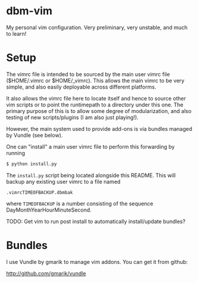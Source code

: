 dbm-vim
=======
My personal vim configuration. Very preliminary, very unstable, and much 
to learn!


Setup
=====
The vimrc file is intended to be sourced by the main user vimrc file
($HOME/.vimrc or $HOME/_vimrc). This allows the main vimrc to be very simple,
and also easily deployable across different platforms. 

It also allows the vimrc file here to locate itself and hence to source
other vim scripts or to point the runtimepath to a directory under this one. 
The primary purpose of this is to allow some degree of modularization, and
also testing of new scripts/plugins (I am also just playing!).

However, the main system used to provide add-ons is via bundles managed
by Vundle (see below).

One can "install" a main user vimrc file to perform this forwarding by
running

```sh
$ python install.py
```

The `install.py` script being located alongside this README. This will
backup any existing user vimrc to a file named

    .vimrcTIMEOFBACKUP.dbmbak

where `TIMEOFBACKUP` is a number consisting of the sequence 
DayMonthYearHourMinuteSecond.

TODO: Get vim to run post install to automatically install/update bundles?


Bundles
=======
I use Vundle by gmarik to manage vim addons. You can get it from github:

http://github.com/gmarik/vundle


